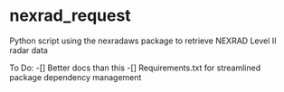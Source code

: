 # nexrad_request
Python script using the nexradaws package to retrieve NEXRAD Level II radar data

To Do:
-[] Better docs than this
-[] Requirements.txt for streamlined package dependency management
